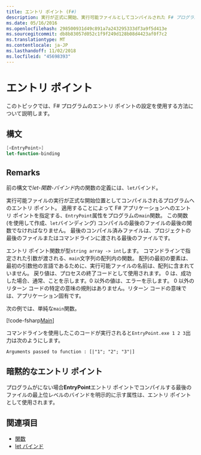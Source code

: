 ```yaml
---
title: エントリ ポイント (F#)
description: 実行が正式に開始、実行可能ファイルとしてコンパイルされた F# プログラムのエントリ ポイントを設定する方法について説明します。
ms.date: 05/16/2016
ms.openlocfilehash: 298500931d49c891a7a243295333df3a9f5d413e
ms.sourcegitcommit: db8b83057d052c1f9f249d128b08d4423af0f7c2
ms.translationtype: MT
ms.contentlocale: ja-JP
ms.lasthandoff: 11/02/2018
ms.locfileid: "45698393"
---
```

# <a name="entry-point"></a>エントリ ポイント

このトピックでは、F# プログラムのエントリ ポイントの設定を使用する方法について説明します。

## <a name="syntax"></a>構文

```fsharp
[<EntryPoint>]
let-function-binding
```

## <a name="remarks"></a>Remarks

前の構文で*let-関数-バインド*内の関数の定義には、`let`バインド。

実行可能ファイルの実行が正式な開始位置としてコンパイルされるプログラムへのエントリ ポイント。 適用することによって F# アプリケーションへのエントリ ポイントを指定する、`EntryPoint`属性をプログラムの`main`関数。 この関数 (を使用して作成、`let`バインディング) コンパイルの最後のファイルの最後の関数でなければなりません。 最後のコンパイル済みファイルは、プロジェクトの最後のファイルまたはコマンドラインに渡される最後のファイルです。

エントリ ポイント関数が型`string array -> int`します。 コマンドラインで指定された引数が渡される、`main`文字列の配列内の関数。 配列の最初の要素は、最初の引数他の言語であるために、実行可能ファイルの名前は、配列に含まれていません。 戻り値は、プロセスの終了コードとして使用されます。 0 は、成功した場合、通常、ことを示します。0 以外の値は、エラーを示します。 0 以外のリターン コードの特定の意味の規則はありません。リターン コードの意味では、アプリケーション固有です。

次の例では、単純な`main`関数。

[!code-fsharp[Main](../../../../samples/snippets/fsharp/entry-point/snippet501.fs)]

コマンドラインを使用したこのコードが実行されると`EntryPoint.exe 1 2 3`出力は次のようにします。

```console
Arguments passed to function : [|"1"; "2"; "3"|]
```

## <a name="implicit-entry-point"></a>暗黙的なエントリ ポイント

プログラムがにない場合**EntryPoint**エントリ ポイントでコンパイルする最後のファイルの最上位レベルのバインドを明示的に示す属性は、エントリ ポイントとして使用されます。

## <a name="see-also"></a>関連項目

- [関数](index.md)
- [let バインド](let-bindings.md)
